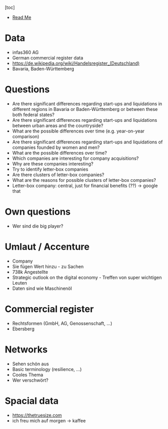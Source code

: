 <!-- Data Fest -->

[toc]

* [Read Me](Read_Me.md)

# Data

* infas360 AG
* German commercial register data
* https://de.wikipedia.org/wiki/Handelsregister_(Deutschland)
* Bavaria, Baden-Württemberg

# Questions

* Are there significant differences regarding start-ups and liquidations in different regions in Bavaria or Baden-Württemberg or between these both federal states?
* Are there significant differences regarding start-ups and liquidations between urban areas and the countryside?
* What are the possible differences over time (e.g. year-on-year comparison)
* Are there significant differences regarding start-ups and liquidations of companies founded by women and men?
* What are the possible differences over time?
* Which companies are interesting for company acquisitions?
* Why are these companies interesting?
* Try to identify letter-box companies
* Are there clusters of letter-box companies?
* What are the reasons for possible clusters of letter-box companies?
* Letter-box company: central, just for financial benefits (??) -> google that

# Own questions

* Wer sind die big player?

# Umlaut / Accenture

* Company
* Sie fügen Wert hinzu - zu Sachen
* 738k Angestellte
* Strategic outlook on the digital economy - Treffen von super wichtigen Leuten
* Daten sind wie Maschinenöl

# Commercial register

* Rechtsformen (GmbH, AG, Genossenschaft, ...)
* Ebersberg

# Networks

* Sehen schön aus
* Basic terminology (resilience, ...)
* Cooles Thema
* Wer verschwört?

# Spacial data

* https://thetruesize.com
* ich freu mich auf morgen -> kaffee

